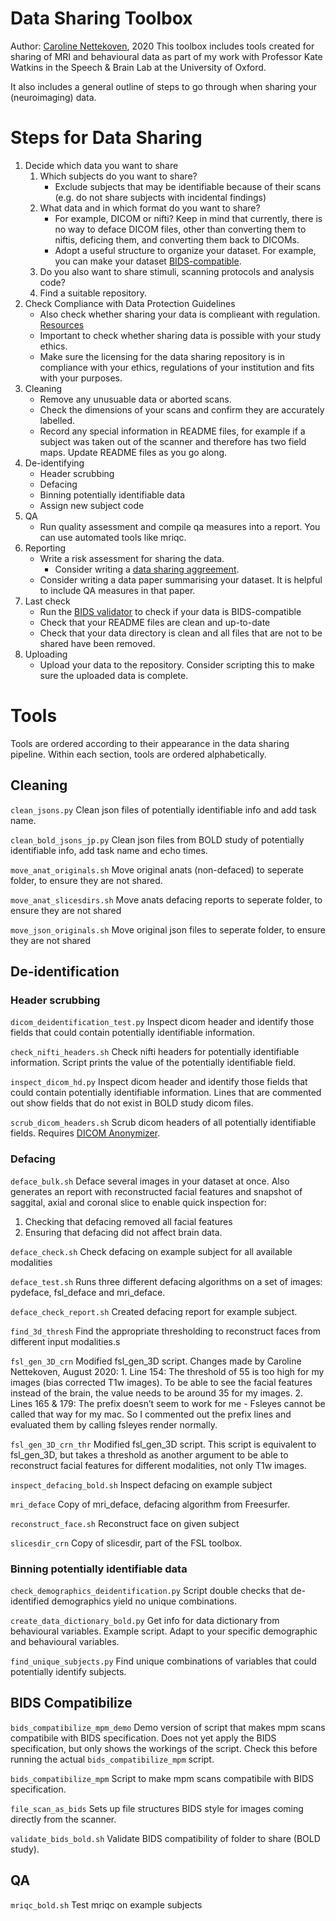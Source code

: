 # Data Sharing Toolbox
Author: [Caroline Nettekoven](http://caroline-nettekoven.com/), 2020
This toolbox includes tools created for sharing of MRI and behavioural data as part of my work with Professor Kate Watkins in the Speech &amp; Brain Lab at the University of Oxford.

It also includes a general outline of steps to go through when sharing your (neuroimaging) data.

# Steps for Data Sharing
1. Decide which data you want to share
   1. Which subjects do you want to share?
      - Exclude subjects that may be identifiable because of their scans (e.g. do not share subjects with incidental findings)
   2. What data and in which format do you want to share?
      - For example, DICOM or nifti? Keep in mind that currently, there is no way to deface DICOM files, other than converting them to niftis, deficing them, and converting them back to DICOMs.
      - Adopt a useful structure to organize your dataset. For example, you can make your dataset [BIDS-compatible](https://bids.neuroimaging.io).
   3. Do you also want to share stimuli, scanning protocols and analysis code?
   4. Find a suitable repository.
2. Check Compliance with Data Protection Guidelines
   - Also check whether sharing your data is complieant with regulation. [Resources](https://www.information-compliance.admin.cam.ac.uk/data-protection/guidance/data-sharing)
   - Important to check whether sharing data is possible with your study ethics.
   - Make sure the licensing for the data sharing repository is in compliance with your ethics, regulations of your institution and fits with your purposes.
3. Cleaning
   - Remove any unusuable data or aborted scans.
   - Check the dimensions of your scans and confirm they are accurately labelled.
   - Record any special information in README files, for example if a subject was taken out of the scanner and therefore has two field maps. Update README files as you go along.
4. De-identifying
   - Header scrubbing
   - Defacing
   - Binning potentially identifiable data 
   - Assign new subject code
4. QA
   - Run quality assessment and compile qa measures into a report. You can use automated tools like mriqc.
5. Reporting
   - Write a risk assessment for sharing the data.
     - Consider writing a [data sharing aggreement](https://ico.org.uk/for-organisations/data-sharing-a-code-of-practice/data-sharing-agreements/).
   - Consider writing a data paper summarising your dataset. It is helpful to include QA measures in that paper.
6. Last check
   - Run the [BIDS validator](https://github.com/bids-standard/bids-validator) to check if your data is BIDS-compatible
   - Check that your README files are clean and up-to-date
   - Check that your data directory is clean and all files that are not to be shared have been removed.
7. Uploading
   - Upload your data to the repository. Consider scripting this to make sure the uploaded data is complete.

# Tools
Tools are ordered according to their appearance in the data sharing pipeline. Within each section, tools are ordered alphabetically.

## Cleaning
```clean_jsons.py```
Clean json files of potentially identifiable info and add task name.

```clean_bold_jsons_jp.py```
Clean json files from BOLD study of potentially identifiable info, add task name and echo times.

```move_anat_originals.sh```
Move original anats (non-defaced) to seperate folder, to ensure they are not shared.

```move_anat_slicesdirs.sh```
Move anats defacing reports to seperate folder, to ensure they are not shared

```move_json_originals.sh```
Move original json files to seperate folder, to ensure they are not shared

## De-identification

### Header scrubbing
```dicom_deidentification_test.py```
Inspect dicom header and identify those fields that could contain potentially identifiable information.

```check_nifti_headers.sh```
Check nifti headers for potentially identifiable information. Script prints the value of the potentially identifiable field.

```inspect_dicom_hd.py```
Inspect dicom header and identify those fields that could contain potentially identifiable information. Lines that are commented
out show fields that do not exist in BOLD study dicom files.


```scrub_dicom_headers.sh```
Scrub dicom headers of all potentially identifiable fields. Requires [DICOM Anonymizer](http://mircwiki.rsna.org/index.php?title=The_DicomAnonymizerTool).

### Defacing

```deface_bulk.sh```
Deface several images in your dataset at once. Also generates an report with reconstructed facial features and snapshot of saggital, axial and coronal slice to enable quick inspection for:
   1. Checking that defacing removed all facial features
   2. Ensuring that defacing did not affect brain data.

```deface_check.sh```
Check defacing on example subject for all available modalities

```deface_test.sh```
Runs three different defacing algorithms on a set of images: pydeface, fsl_deface and mri_deface.

```deface_check_report.sh```
Created defacing report for example subject.


```find_3d_thresh```
Find the appropriate thresholding to reconstruct faces from different input modalities.s


```fsl_gen_3D_crn```
Modified fsl_gen_3D script. Changes made by Caroline Nettekoven, August 2020: 
    1. Line 154: The threshold of 55 is too high for my images (bias corrected T1w images). To be able to see the facial features instead of the brain, the value needs to be around 35 for my images.
    2. Lines 165 & 179: The prefix doesn’t seem to work for me - Fsleyes cannot be called that way for my mac. So I commented out the prefix lines and evaluated them by calling fsleyes render normally.

```fsl_gen_3D_crn_thr```
Modified fsl_gen_3D script. This script is equivalent to fsl_gen_3D, but takes a threshold as another argument to be able to reconstruct facial features for different modalities, not only T1w images.


```inspect_defacing_bold.sh```
Inspect defacing on example subject


```mri_deface```
Copy of mri_deface, defacing algorithm from Freesurfer.


```reconstruct_face.sh```
Reconstruct face on given subject

```slicesdir_crn```
Copy of slicesdir, part of the FSL toolbox.

### Binning potentially identifiable data
```check_demographics_deidentification.py```
Script double checks that de-identified demographics yield no unique combinations.

```create_data_dictionary_bold.py```
Get info for data dictionary from behavioural variables. Example script. Adapt to your specific demographic and behavioural variables.


```find_unique_subjects.py```
Find unique combinations of variables that could potentially identify subjects.


## BIDS Compatibilize
```bids_compatibilize_mpm_demo```
Demo version of script that makes mpm scans compatibile with BIDS specification. Does not yet apply the BIDS specification, but only shows the workings of the script. Check this before running the actual ```bids_compatibilize_mpm``` script.

```bids_compatibilize_mpm```
Script to make mpm scans compatibile with BIDS specification.

```file_scan_as_bids```
Sets up file structures BIDS style for images coming directly from the scanner.


```validate_bids_bold.sh```
Validate BIDS compatibility of folder to share (BOLD study).

## QA

```mriqc_bold.sh```
Test mriqc on example subjects
